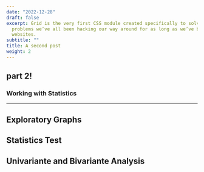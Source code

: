 ```yaml
---
date: "2022-12-28"
draft: false
excerpt: Grid is the very first CSS module created specifically to solve the layout
  problems we’ve all been hacking our way around for as long as we’ve been making
  websites.
subtitle: ""
title: A second post
weight: 2
---
```



## part 2!

### Working with Statistics

---

## Exploratory Graphs

## Statistics Test

## Univariante and Bivariante Analysis